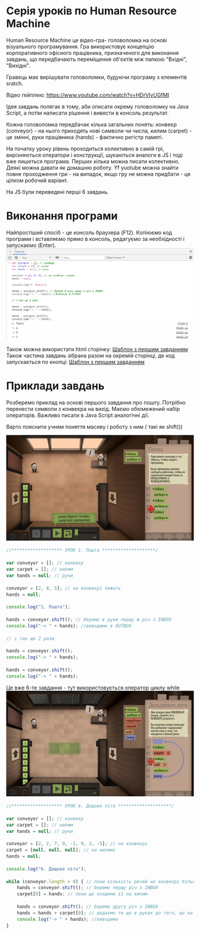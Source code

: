 # Серія уроків по Human Resource Machine

Human Resource Machine це відео-гра- головоломка на основі візуального програмування. Гра використовує концепцію корпоративного офісного працівника, призначеного для виконання завдань, що передбачають переміщення об'єктів між папкою "Вхідні", "Вихідні".

Гравець має вирішувати головоломки, будуючи програму з елементів sratch.

Відео гейплею: https://www.youtube.com/watch?v=HDrVlvUGfMI



Ідея завдань полягає в тому, аби описати окрему головоломку на Java Script, а потім написати рішення і вивести в консоль результат.

Кожна головоломка передбачає кілька загальних понять: конвеєр (conveyor) - на нього приходять нові символи чи числа, килим (carpet) - це змінні, руки працівника (hands) - фактично регістр памяті.

 На початку уроку рівень проходиться колективно в самій грі, вирізняються оператори і конструкції, шукаються аналоги в JS і тоді вже пишеться програма. Перших кілька можна писати колективно. Деякі можна давати як домашню роботу. Yf yuotube можна знайти повне проходження гри - на випадок, якщо гру не можна придбати - це цілком робочий варіант.

 На JS були переведені перші 6 завдань.

# Виконання програми
Найпростіший спосіб - це консоль браузера (F12). Копіюємо код програми і вставляємо прямо в консоль, редагуємо за необхідності і запускаємо (Enter).
![image](/HumanResourceMachine/img/console.png)

Також можна використати html сторінку: [Шаблон з першим завданням](template.html)
Також частина завдань зібрана разом на окремій сторінці, де код запускається по кнопці: [Шаблон з першим завданням](index.html)

# Приклади завдань
Розберемо приклад на основі першого завдання про пошту. Потрібно перенести символи з конвеєра на вихід. Маємо обюмежений набір операторів. Важливо писати в Java Script аналогічні дії. 

Варто пояснити учням поняття масиву і роботу з ним ( такі як shift())

![image](/HumanResourceMachine/img/1.jpg)

```javascript
//******************* УРОК 1. Пошта ********************/

var conveyor = []; // конвеєр
var carpet = []; // килим
var hands = null; // руки

conveyor = [2, 8, 5]; // на конвеєрі лежать
hands = null;

console.log("1. Пошта");

hands = conveyor.shift(); // беремо в руки першу ж річ з INBOX
console.log("-> " + hands); //виводимо в OUTBOX

// i так ще 2 рази

hands = conveyor.shift();
console.log("-> " + hands);

hands = conveyor.shift();
console.log("-> " + hands);

```
Це вже 6-те завдання - тут використовується оператор циклу while
![image](/HumanResourceMachine/img/6.jpg)
```javascript
//******************* УРОК 6. Дощове літо ********************/

var conveyor = []; // конвеєр
var carpet = []; // килим
var hands = null; // руки

conveyor = [2, 2, 7, 9, -1, 9, 2, -5]; // на конвеєрі
carpet = [null, null, null]; // на килимі
hands = null;

console.log("6. Дощове літо");

while (conveyor.length > 0) { // поки кількість речей на конвеєрі більша за 0 - повторюємо ці команди: 
    hands = conveyor.shift(); // беремо першу річ з INBOX
    carpet[0] = hands; // поки що кладемо її на килим

    hands = conveyor.shift(); // беремо другу річ з INBOX
    hands = hands + carpet[0]; // додаємо те що в руках до того, що на килимі
    console.log("-> " + hands); //виводимо
}

```

